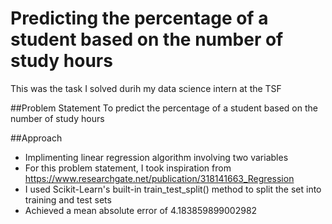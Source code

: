 # Predicting the percentage of a student based on the number of study hours
This was the task I solved durih my data science intern at the TSF

##Problem Statement
To predict the percentage of a student based on the number of study hours

##Approach
- Implimenting linear regression algorithm involving two variables
- For this problem statement, I took inspiration from https://www.researchgate.net/publication/318141663_Regression
- I used Scikit-Learn's built-in train_test_split() method to split the set into training and test sets
- Achieved a mean absolute error of 4.183859899002982
